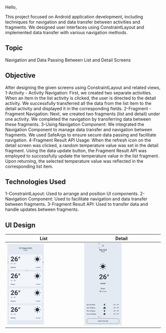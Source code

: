 
Hello,

This project focused on Android application development, including techniques for navigation and data transfer between activities and fragments. 
We designed user interfaces using ConstraintLayout and implemented data transfer with various navigation methods.

## Topic
Navigation and Data Passing Between List and Detail Screens

## Objective
After designing the given screens using ConstraintLayout and related views,
1-Activity - Activity Navigation: First, we created two separate activities. When an item in the list activity is clicked, the user is directed to the detail activity. We successfully transferred all the data from the list item to the detail activity and displayed it in the corresponding fields.
2-Fragment - Fragment Navigation: Next, we created two fragments (list and detail) under one activity. We completed the navigation by transferring data between these fragments.
3-Using Navigation Component: We integrated the Navigation Component to manage data transfer and navigation between fragments. We used SafeArgs to ensure secure data passing and facilitate navigation.
4-Fragment Result API Usage: When the refresh icon on the detail screen was clicked, a random temperature value was set in the detail fragment. Using the data update button, the Fragment Result API was employed to successfully update the temperature value in the list fragment. Upon returning, the selected temperature value was reflected in the corresponding list item.

## Technologies Used
1-ConstraintLayout: Used to arrange and position UI components.
2-Navigation Component: Used to facilitate navigation and data transfer between fragments.
3-Fragment Result API: Used to transfer data and handle updates between fragments.

## UI Design

| List            | Detail                                                               |
| ----------------- | ------------------------------------------------------------------ |
| <img src="./img/Light-List.png" width="50%" height="50%">  | <img src="./img/Light-Detail.png" width="50%" height="50%"> |




